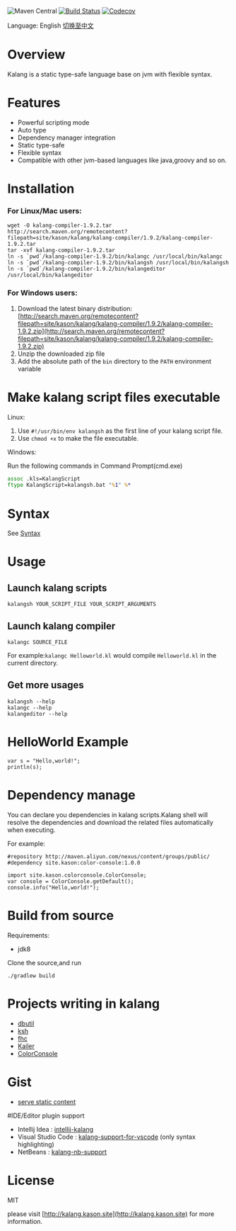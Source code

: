 ![Maven Central](https://img.shields.io/maven-central/v/site.kason.kalang/kalang-compiler.svg)
[![Build Status](https://travis-ci.org/kasonyang/kalang.svg)](https://travis-ci.org/kasonyang/kalang)
[![Codecov](https://img.shields.io/codecov/c/github/kasonyang/kalang.svg)](https://codecov.io/gh/kasonyang/kalang)

Language: English [切换至中文](README.zh_CN.md)

# Overview

Kalang is a static type-safe language base on jvm with flexible syntax.

# Features

* Powerful scripting mode
* Auto type
* Dependency manager integration
* Static type-safe
* Flexible syntax
* Compatible with other jvm-based languages like java,groovy and so on.

# Installation

### For Linux/Mac users:

    wget -O kalang-compiler-1.9.2.tar http://search.maven.org/remotecontent?filepath=site/kason/kalang/kalang-compiler/1.9.2/kalang-compiler-1.9.2.tar
    tar -xvf kalang-compiler-1.9.2.tar
    ln -s `pwd`/kalang-compiler-1.9.2/bin/kalangc /usr/local/bin/kalangc
    ln -s `pwd`/kalang-compiler-1.9.2/bin/kalangsh /usr/local/bin/kalangsh
    ln -s `pwd`/kalang-compiler-1.9.2/bin/kalangeditor /usr/local/bin/kalangeditor

### For Windows users:

1. Download the latest binary distribution:[http://search.maven.org/remotecontent?filepath=site/kason/kalang/kalang-compiler/1.9.2/kalang-compiler-1.9.2.zip](http://search.maven.org/remotecontent?filepath=site/kason/kalang/kalang-compiler/1.9.2/kalang-compiler-1.9.2.zip)
2. Unzip the downloaded zip file
3. Add the absolute path of the `bin` directory to the `PATH` environment variable

# Make kalang script files executable

Linux:

1. Use `#!/usr/bin/env kalangsh` as the first line of your kalang script file.
2. Use `chmod +x` to make the file executable.
    
Windows:

 Run the following commands in Command Prompt(cmd.exe)
    
```bat
assoc .kls=KalangScript 
ftype KalangScript=kalangsh.bat "%1" %*
```

# Syntax

See [Syntax](docs/syntax.md)

# Usage

## Launch kalang scripts

```
kalangsh YOUR_SCRIPT_FILE YOUR_SCRIPT_ARGUMENTS
```

## Launch kalang compiler

```
kalangc SOURCE_FILE
```

For example:`kalangc Helloworld.kl` would compile `Helloworld.kl` in the current directory.

## Get more usages

```
kalangsh --help
kalangc --help
kalangeditor --help
```

# HelloWorld Example

    var s = "Hello,world!";
    println(s);

# Dependency manage

You can declare you dependencies in kalang scripts.Kalang shell will resolve the dependencies and download the related files automatically when executing.

For example:
```
#repository http://maven.aliyun.com/nexus/content/groups/public/
#dependency site.kason:color-console:1.0.0

import site.kason.colorconsole.ColorConsole;
var console = ColorConsole.getDefault();
console.info("Hello,world!");
```

# Build from source

Requirements:

* jdk8

Clone the source,and run

    ./gradlew build
    
# Projects writing in kalang

* [dbutil](https://github.com/kasonyang/dbutil)
* [ksh](https://github.com/kasonyang/ksh)
* [fhc](https://github.com/kasonyang/fhc)
* [Kailer](https://github.com/kasonyang/kailer)
* [ColorConsole](https://github.com/kasonyang/color-console)

# Gist

* [serve static content](https://gist.github.com/kasonyang/f3d8364161144b0c49f9caf3a7b42272)

#IDE/Editor plugin support

* Intellij Idea : [intellij-kalang](https://github.com/kasonyang/intellij-kalang)
* Visual Studio Code : [kalang-support-for-vscode](https://github.com/kasonyang/kalang-support-for-vscode) (only syntax highlighting)
* NetBeans : [kalang-nb-support](https://github.com/kasonyang/kalang-nb-support)

# License

MIT

please visit [http://kalang.kason.site](http://kalang.kason.site) for more information.
